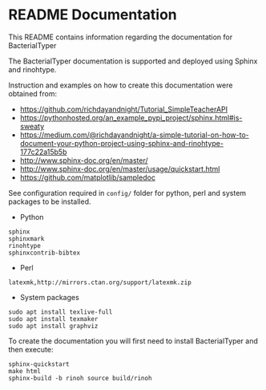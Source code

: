 # README Documentation

This README contains information regarding the documentation for BacterialTyper

The BacterialTyper documentation is supported and deployed using Sphinx and rinohtype.

Instruction and examples on how to create this documentation were obtained from:
- https://github.com/richdayandnight/Tutorial_SimpleTeacherAPI
- https://pythonhosted.org/an_example_pypi_project/sphinx.html#is-sweaty
- https://medium.com/@richdayandnight/a-simple-tutorial-on-how-to-document-your-python-project-using-sphinx-and-rinohtype-177c22a15b5b
- http://www.sphinx-doc.org/en/master/
- http://www.sphinx-doc.org/en/master/usage/quickstart.html
- https://github.com/matplotlib/sampledoc

See configuration required in `config/` folder for python, perl and system packages to be installed.

- Python
```
sphinx
sphinxmark
rinohtype
sphinxcontrib-bibtex
```

- Perl
```
latexmk,http://mirrors.ctan.org/support/latexmk.zip
```

- System packages
```
sudo apt install texlive-full
sudo apt install texmaker
sudo apt install graphviz
```


To create the documentation you will first need to install BacterialTyper and then execute:

```
sphinx-quickstart
make html
sphinx-build -b rinoh source build/rinoh
```
